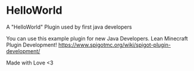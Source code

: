 # HelloWorld
A "HelloWorld" Plugin used by first java developers

You can use this example plugin for new Java Developers.
Lean Minecraft Plugin Development!
https://www.spigotmc.org/wiki/spigot-plugin-development/

Made with Love <3
